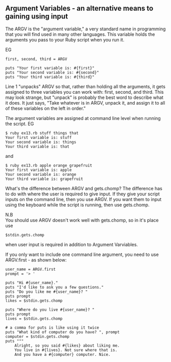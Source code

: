 ## <a name='ArgumentVariables-analternativemeanstogainingusinginput'></a>Argument Variables - an alternative means to gaining using input

The ARGV is the "argument variable," a very standard name in programming that you will find used in many other languages. This variable holds the arguments you pass to your Ruby script when you run it.

EG
```
first, second, third = ARGV

puts "Your first variable is: #{first}"
puts "Your second variable is: #{second}"
puts "Your third variable is: #{third}"
```
Line 1 "unpacks" ARGV so that, rather than holding all the arguments, it gets assigned to three variables you can work with: first, second, and third. This may look strange, but "unpack" is probably the best word to describe what it does. It just says, "Take whatever is in ARGV, unpack it, and assign it to all of these variables on the left in order."

The argument variables are assigned at command line level when running the script.
EG
```
$ ruby ex13.rb stuff things that
Your first variable is: stuff
Your second variable is: things
Your third variable is: that
```
and
```
$ ruby ex13.rb apple orange grapefruit
Your first variable is: apple
Your second variable is: orange
Your third variable is: grapefruit
```
What's the difference between ARGV and gets.chomp? The difference has to do with where the user is required to give input. If they give your script inputs on the command line, then you use ARGV. If you want them to input using the keyboard while the script is running, then use gets.chomp.

N.B<br/>You should use ARGV doesn't work well with gets.chomp, so in it's place use
```
$stdin.gets.chomp 
```
when user input is required in addition to Argument Varviables. 

If you only want to include one command line argument, you need to use ARGV.first - as shown below:
```
user_name = ARGV.first
prompt = '> '

puts "Hi #{user_name}."
puts "I'd like to ask you a few questions."
puts "Do you like me #{user_name}? "
puts prompt 
likes = $stdin.gets.chomp

puts "Where do you live #{user_name}? "
puts prompt 
lives = $stdin.gets.chomp

# a comma for puts is like using it twice 
puts "What kind of computer do you have? ", prompt 
computer = $stdin.gets.chomp
puts """ 
    Alright, so you said #{likes} about liking me. 
    You live in #{lives}. Not sure where that is. 
    And you have a #{computer} computer. Nice.

```
